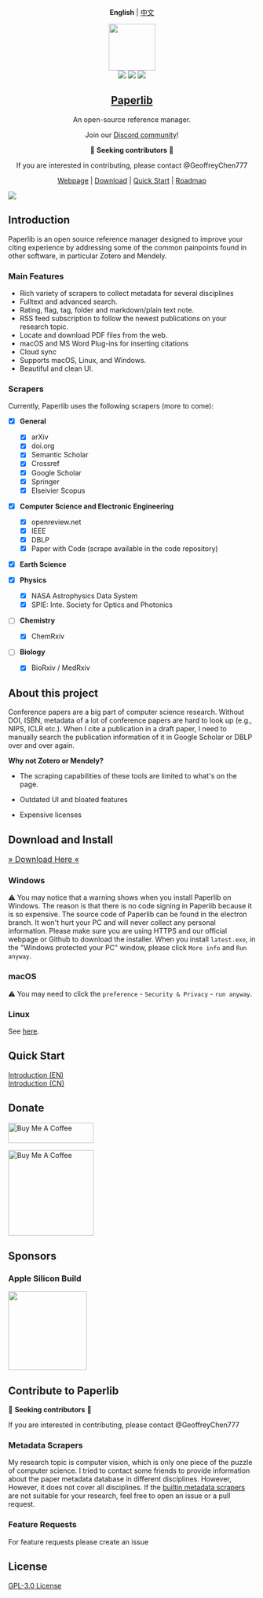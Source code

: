 <div align="center">

**English** | [中文](./README_CN.md)

</div>
<div align="center">
<img src="./assets/icon.png" height="95" />
<br />
<img src="https://img.shields.io/badge/dynamic/json?label=Release&query=version&url=https://raw.githubusercontent.com/Future-Scholars/paperlib/master/package.json" />
<img src="https://img.shields.io/github/license/Future-Scholars/paperlib" />
<img src="https://img.shields.io/github/stars/Future-Scholars/paperlib" />
<h2><a href="https://paperlib.app/" > Paperlib </a></h2>
An open-source reference manager.
</div>

<p align='center'>
Join our <a href="https://discord.gg/4unrSRjcM9">Discord community</a>!
</p>
<p align='center'>
📣 <b>Seeking contributors</b> 📣
</p>
<p align='center'>
If you are interested in contributing, please contact @GeoffreyChen777
</p>
<p align='center'>
<a href='https://paperlib.app/en/'>Webpage</a> | <a href='https://paperlib.app/en/download.html'>Download</a> | <a href='https://paperlib.app/en/doc/getting-started.html'>Quick Start</a> | <a href='https://github.com/users/Future-Scholars/projects/1/views/1'>Roadmap</a>
</p>

![](./assets/ui.png)

## Introduction

Paperlib is an open source reference manager designed to improve your citing experience by addressing some of the common painpoints found in other software, in particular Zotero and Mendely.

### Main Features

- Rich variety of scrapers to collect metadata for several disciplines
- Fulltext and advanced search.
- Rating, flag, tag, folder and markdown/plain text note.
- RSS feed subscription to follow the newest publications on your research topic.
- Locate and download PDF files from the web.
- macOS and MS Word Plug-ins for inserting citations
- Cloud sync
- Supports macOS, Linux, and Windows.
- Beautiful and clean UI.

### Scrapers

Currently, Paperlib uses the following scrapers (more to come):

- [x] **General**
  - [x] arXiv
  - [x] doi.org
  - [x] Semantic Scholar
  - [x] Crossref
  - [x] Google Scholar
  - [x] Springer
  - [x] Elseivier Scopus
- [x] **Computer Science and Electronic Engineering**
  - [x] openreview.net
  - [x] IEEE
  - [x] DBLP
  - [x] Paper with Code (scrape available in the code repository)
- [x] **Earth Science**
- [x] **Physics**
  - [x] NASA Astrophysics Data System
  - [x] SPIE: Inte. Society for Optics and Photonics
- [ ] **Chemistry**
  - [x] ChemRxiv
- [ ] **Biology**

  - [x] BioRxiv / MedRxiv

## About this project

Conference papers are a big part of computer science research. Without DOI, ISBN, metadata of a lot of conference papers are hard to look up (e.g., NIPS, ICLR etc.). When I cite a publication in a draft paper, I need to manually search the publication information of it in Google Scholar or DBLP over and over again.

**Why not Zotero or Mendely?**

- The scraping capabilities of these tools are limited to what's on the page.

- Outdated UI and bloated features
- Expensive licenses

## Download and Install

<a href="https://paperlib.app/en/download.html" style="font-size: 16px"> » Download Here « </a>

### Windows

⚠️ You may notice that a warning shows when you install Paperlib on Windows. The reason is that there is no code signing in Paperlib because it is so expensive. The source code of Paperlib can be found in the electron branch. It won't hurt your PC and will never collect any personal information. Please make sure you are using HTTPS and our official webpage or Github to download the installer. When you install `latest.exe`, in the "Windows protected your PC" window, please click `More info` and `Run anyway`.

### macOS

⚠️ You may need to click the `preference` - `Security & Privacy` - `run anyway`.

### Linux

See [here](https://paperlib.app/en/download-linux.html).

## Quick Start

[Introduction (EN)](https://paperlib.app/en/doc/getting-started.html)  
[Introduction (CN)](https://paperlib.app/cn/doc/getting-started.html)

## Donate

<a href="https://www.buymeacoffee.com/geoffreychen777" target="_blank"><img src="https://cdn.buymeacoffee.com/buttons/default-orange.png" alt="Buy Me A Coffee" height="41" width="174"></a>

<a href="https://www.buymeacoffee.com/geoffreychen777" target="_blank"><img src="./assets/wechat.png" alt="Buy Me A Coffee" height="174" width="174"></a>

## Sponsors

### Apple Silicon Build

<img src="https://user-images.githubusercontent.com/14183213/179353324-42ee9831-68a8-4816-97f5-cc7be7189ce8.png" style="width: 160px"/>

## Contribute to Paperlib

📣 **Seeking contributors** 📣

If you are interested in contributing, please contact @GeoffreyChen777

### Metadata Scrapers

My research topic is computer vision, which is only one piece of the puzzle of computer science. I tried to contact some friends to provide information about the paper metadata database in different disciplines. However, However, it does not cover all disciplines. If the [builtin metadata scrapers](https://github.com/Future-Scholars/paperlib/tree/master/app/repositories/scraper-repository/scrapers) are not suitable for your research, feel free to open an issue or a pull request.

### Feature Requests

For feature requests please create an issue

## License

[GPL-3.0 License](./LICENSE)

